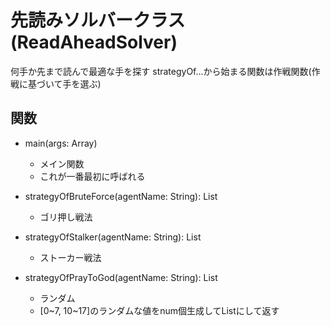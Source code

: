 # 先読みソルバークラス(ReadAheadSolver)
何手か先まで読んで最適な手を探す
strategyOf...から始まる関数は作戦関数(作戦に基づいて手を選ぶ)

## 関数
- main(args: Array<String>)
	- メイン関数
	- これが一番最初に呼ばれる

- strategyOfBruteForce(agentName: String): List<Int>
	- ゴリ押し戦法

- strategyOfStalker(agentName: String): List<int>
	- ストーカー戦法

- strategyOfPrayToGod(agentName: String): List<Int>
	- ランダム
	- [0~7, 10~17]のランダムな値をnum個生成してListにして返す
